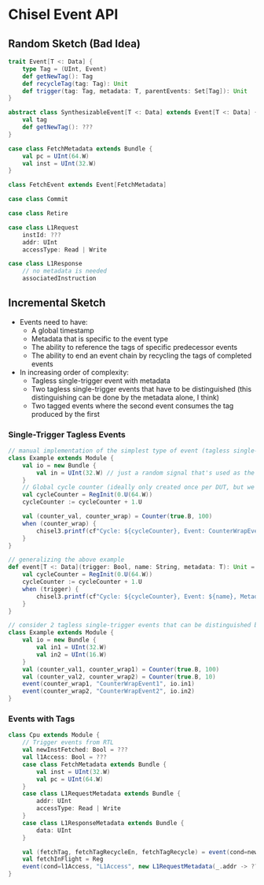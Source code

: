 # Chisel Event API

## Random Sketch (Bad Idea)

```scala
trait Event[T <: Data] {
    type Tag = (UInt, Event)
    def getNewTag(): Tag
    def recycleTag(tag: Tag): Unit
    def trigger(tag: Tag, metadata: T, parentEvents: Set[Tag]): Unit
}

abstract class SynthesizableEvent[T <: Data] extends Event[T <: Data] {
    val tag
    def getNewTag(): ???
}

case class FetchMetadata extends Bundle {
    val pc = UInt(64.W)
    val inst = UInt(32.W)
}

class FetchEvent extends Event[FetchMetadata]

case class Commit

case class Retire

case class L1Request
    instId: ???
    addr: UInt
    accessType: Read | Write

case class L1Response
    // no metadata is needed
    associatedInstruction
```

## Incremental Sketch

- Events need to have:
    - A global timestamp
    - Metadata that is specific to the event type
    - The ability to reference the tags of specific predecessor events
    - The ability to end an event chain by recycling the tags of completed events
- In increasing order of complexity:
    - Tagless single-trigger event with metadata
    - Two tagless single-trigger events that have to be distinguished (this distinguishing can be done by the metadata alone, I think)
    - Two tagged events where the second event consumes the tag produced by the first

### Single-Trigger Tagless Events

```scala
// manual implementation of the simplest type of event (tagless single-trigger event with metadata)
class Example extends Module {
    val io = new Bundle {
        val in = UInt(32.W) // just a random signal that's used as the metadata for the event
    }
    // Global cycle counter (ideally only created once per DUT, but we can allow creating one per event for now)
    val cycleCounter = RegInit(0.U(64.W))
    cycleCounter := cycleCounter + 1.U

    val (counter_val, counter_wrap) = Counter(true.B, 100)
    when (counter_wrap) {
        chisel3.printf(cf"Cycle: ${cycleCounter}, Event: CounterWrapEvent, Metadata: ${io.in}")
    }
}
```

```scala
// generalizing the above example
def event[T <: Data](trigger: Bool, name: String, metadata: T): Unit = {
    val cycleCounter = RegInit(0.U(64.W))
    cycleCounter := cycleCounter + 1.U
    when (trigger) {
        chisel3.printf(cf"Cycle: ${cycleCounter}, Event: ${name}, Metadata: ${metadata})")
    }
}

// consider 2 tagless single-trigger events that can be distinguished by event type and metadata
class Example extends Module {
    val io = new Bundle {
        val in1 = UInt(32.W)
        val in2 = UInt(16.W)
    }
    val (counter_val1, counter_wrap1) = Counter(true.B, 100)
    val (counter_val2, counter_wrap2) = Counter(true.B, 10)
    event(counter_wrap1, "CounterWrapEvent1", io.in1)
    event(counter_wrap2, "CounterWrapEvent2", io.in2)
}
```

### Events with Tags

```scala
class Cpu extends Module {
    // Trigger events from RTL
    val newInstFetched: Bool = ???
    val l1Access: Bool = ???
    case class FetchMetadata extends Bundle {
        val inst = UInt(32.W)
        val pc = UInt(64.W)
    }
    case class L1RequestMetadata extends Bundle {
        addr: UInt
        accessType: Read | Write
    }
    case class L1ResponseMetadata extends Bundle {
        data: UInt
    }

    val (fetchTag, fetchTagRecycleEn, fetchTagRecycle) = event(cond=newInstFetched, "Fetch", new FetchMetadata.Lit(_.inst -> ???, _.pc -> ???))
    val fetchInFlight = Reg
    event(cond=l1Access, "L1Access", new L1RequestMetadata(_.addr -> ???, _.accessType -> ???), parentTag = 
}
```
